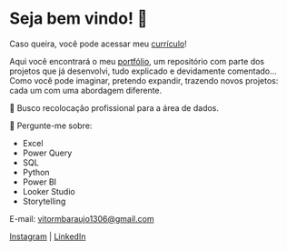 # Seja bem vindo! 👋

Caso queira, você pode acessar meu [currículo](https://drive.google.com/file/d/1-GtUMdtKxpo4cYnQRoZsC1Dcc4G17l4W/view?usp=share_link)! 

Aqui você encontrará o meu [portfólio](https://github.com/BitencourtVitor/bitencourtvitor), um repositório com parte dos projetos que já desenvolvi, tudo explicado e devidamente comentado... Como você pode imaginar, pretendo expandir, trazendo novos projetos: cada um com uma abordagem diferente.

🔭 Busco recolocação profissional para a área de dados.

💬 Pergunte-me sobre: 
- Excel
- Power Query
- SQL
- Python
- Power BI
- Looker Studio 
- Storytelling

E-mail: vitormbaraujo1306@gmail.com

[Instagram](https://www.instagram.com/vitorbitt/) | [LinkedIn](https://www.linkedin.com/in/vitor-bitencourt-063260230/)


<!--
Essa é uma estrutura de comentários que vou manter para caso necessário.
-->
